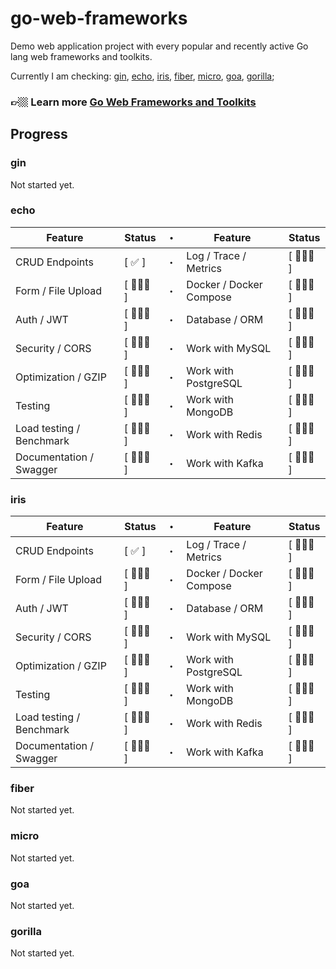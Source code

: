 # go-web-frameworks

Demo web application project with every popular and recently active Go lang web frameworks and toolkits.

Currently I am checking: [gin](https://github.com/gin-gonic/gin), [echo](https://github.com/labstack/echo), [iris](https://github.com/kataras/iris), [fiber](https://github.com/gofiber/fiber), [micro](https://github.com/micro/micro), [goa](https://github.com/goadesign/goa), [gorilla](https://github.com/gorilla/);

### 👉🏼 Learn more [Go Web Frameworks and Toolkits](https://www.codervlogger.com/go-web-frameworks-and-toolkits/)

## Progress

### gin

Not started yet.

### echo

| Feature                       | Status | ・ | Feature                       | Status |
|-------------------------------|--------|---|-------------------------------|--------|
| CRUD Endpoints                | [ ✅ ] | ・ | Log / Trace / Metrics         | [ 👨🏼‍💻 ] |
| Form / File Upload            | [ 👨🏼‍💻 ] | ・ | Docker / Docker Compose       | [ 👷🏼‍♂️ ] |
| Auth / JWT                    | [ 👨🏼‍💻 ] | ・ | Database / ORM                | [ 👨🏼‍💻 ] |
| Security / CORS               | [ 👨🏼‍💻 ] | ・ | Work with MySQL               | [ 👨🏼‍💻 ] |
| Optimization / GZIP           | [ 👨🏼‍💻 ] | ・ | Work with PostgreSQL          | [ 👨🏼‍💻 ] |
| Testing                       | [ 👨🏼‍💻 ] | ・ | Work with MongoDB             | [ 👨🏼‍💻 ] |
| Load testing / Benchmark      | [ 👨🏼‍💻 ] | ・ | Work with Redis               | [ 👨🏼‍💻 ] |
| Documentation / Swagger       | [ 👨🏼‍💻 ] | ・ | Work with Kafka               | [ 👨🏼‍💻 ] |


### iris

| Feature                       | Status | ・ | Feature                       | Status |
|-------------------------------|--------|---|-------------------------------|--------|
| CRUD Endpoints                | [ ✅ ] | ・ | Log / Trace / Metrics         | [ 👨🏼‍💻 ] |
| Form / File Upload            | [ 👨🏼‍💻 ] | ・ | Docker / Docker Compose       | [ 👷🏼‍♂️ ] |
| Auth / JWT                    | [ 👨🏼‍💻 ] | ・ | Database / ORM                | [ 👨🏼‍💻 ] |
| Security / CORS               | [ 👨🏼‍💻 ] | ・ | Work with MySQL               | [ 👨🏼‍💻 ] |
| Optimization / GZIP           | [ 👨🏼‍💻 ] | ・ | Work with PostgreSQL          | [ 👨🏼‍💻 ] |
| Testing                       | [ 👨🏼‍💻 ] | ・ | Work with MongoDB             | [ 👨🏼‍💻 ] |
| Load testing / Benchmark      | [ 👨🏼‍💻 ] | ・ | Work with Redis               | [ 👨🏼‍💻 ] |
| Documentation / Swagger       | [ 👨🏼‍💻 ] | ・ | Work with Kafka               | [ 👨🏼‍💻 ] |

### fiber

Not started yet.

### micro

Not started yet.

### goa

Not started yet.

### gorilla

Not started yet.
